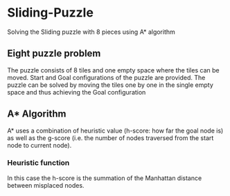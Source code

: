# Sliding-Puzzle
Solving the Sliding puzzle with 8 pieces using A* algorithm
## Eight puzzle problem
The puzzle consists of 8 tiles and one empty space where the tiles can be moved. Start and Goal configurations of the puzzle are provided. The puzzle can be solved by moving the tiles one by one in the single empty space and thus achieving the Goal configuration
## A* Algorithm 
A* uses a combination of heuristic value (h-score: how far the goal node is) as well as the g-score (i.e. the number of nodes traversed from the start node to current node).
### Heuristic function
In this case the h-score is the summation of the Manhattan distance between misplaced nodes.
